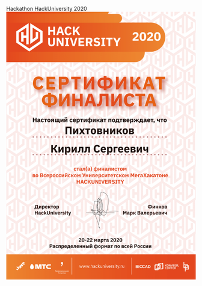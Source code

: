 Hackathon HackUniversity 2020
![alt text](https://github.com/kpikhtovnikov/Hackathon-HackUniversity-2020/blob/main/%D0%A1%D0%B5%D1%80%D1%82%D0%B8%D1%84%D0%B8%D0%BA%D0%B0%D1%82.png)
